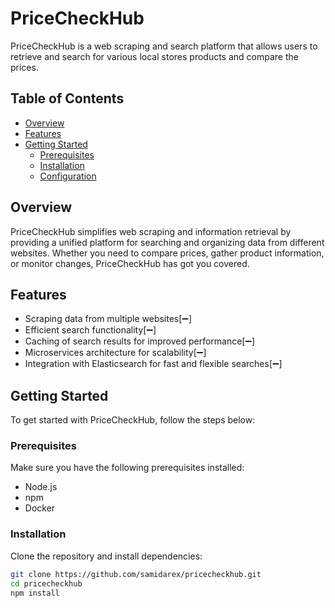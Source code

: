 # PriceCheckHub

PriceCheckHub is a web scraping and search platform that allows users to retrieve and search for various local stores products and compare the prices.

## Table of Contents
- [Overview](#overview)
- [Features](#features)
- [Getting Started](#getting-started)
  - [Prerequisites](#prerequisites)
  - [Installation](#installation)
  - [Configuration](#configuration)
  
## Overview

PriceCheckHub simplifies web scraping and information retrieval by providing a unified platform for searching and organizing data from different websites. Whether you need to compare prices, gather product information, or monitor changes, PriceCheckHub has got you covered.

## Features

- Scraping data from multiple websites[:heavy_minus_sign:]
- Efficient search functionality[:heavy_minus_sign:]
- Caching of search results for improved performance[:heavy_minus_sign:]
- Microservices architecture for scalability[:heavy_minus_sign:]
- Integration with Elasticsearch for fast and flexible searches[:heavy_minus_sign:]

## Getting Started

To get started with PriceCheckHub, follow the steps below:

### Prerequisites

Make sure you have the following prerequisites installed:

- Node.js
- npm
- Docker

### Installation

Clone the repository and install dependencies:

```bash
git clone https://github.com/samidarex/pricecheckhub.git
cd pricecheckhub
npm install

